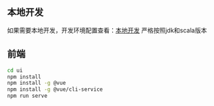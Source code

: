 ## 本地开发

如果需要本地开发，开发环境配置查看：[本地开发](./document/develop/开发配置.md)
严格按照jdk和scala版本

## 前端
```bash
cd ui
npm install
npm install -g @vue
npm install -g @vue/cli-service
npm run serve
```

